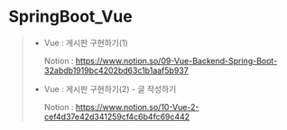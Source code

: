 # SpringBoot_Vue

> - Vue : 게시판 구현하기(1)
>
>   Notion : https://www.notion.so/09-Vue-Backend-Spring-Boot-32abdb1919bc4202bd63c1b1aaf5b937
>   
> - Vue : 게시판 구현하기(2) - 글 작성하기
>
>   Notion : https://www.notion.so/10-Vue-2-cef4d37e42d341259cf4c6b4fc69c442